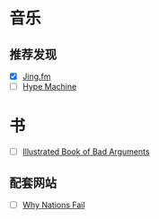 # 音乐

## 推荐发现

- [X] [Jing.fm](http://jing.fm)
- [ ] [Hype Machine](http://hypem.com/)

# 书

- [ ] [Illustrated Book of Bad Arguments](https://bookofbadarguments.com/?view=flipbook)

## 配套网站

- [ ] [Why Nations Fail](http://whynationsfail.com/)
